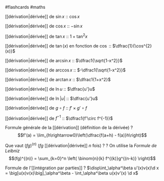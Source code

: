 #flashcards #maths

[[dérivation|dérivée]] de $\sin x$ :: $\cos x$
<!--SR:!2022-08-03,39,272-->
[[dérivation|dérivée]] de $\cos x$ :: $-\sin x$
<!--SR:!2022-08-22,55,310-->
[[dérivation|dérivée]] de $\tan x$ :: $1 + \tan^2 x$
<!--SR:!2022-08-20,53,292-->
[[dérivation|dérivée]] de $\tan(x)$ en fonction de $\cos$ :: $\dfrac{1}{\cos^{2}(x)}$
<!--SR:!2022-07-08,13,260-->
[[dérivation|dérivée]] de $\arcsin x$ :: $\dfrac1{\sqrt{1-x^2}}$
<!--SR:!2022-07-21,26,252-->
[[dérivation|dérivée]] de $\arccos x$ :: $-\dfrac1{\sqrt{1-x^2}}$
<!--SR:!2022-07-19,24,252-->
[[dérivation|dérivée]] de $\arctan x$ :: $\dfrac1{1+x^2}$
<!--SR:!2022-07-20,25,250-->

[[dérivation|dérivée]] de $\ln u$ :: $\dfrac{u'}u$
<!--SR:!2022-07-01,17,292-->
[[dérivation|dérivée]] de $\ln |u|$ :: $\dfrac{u'}u$
<!--SR:!2022-08-19,52,292-->
[[dérivation|dérivée]] de $g\circ f$ :: $f'\times g'\circ f$
<!--SR:!2022-07-18,22,232-->
[[dérivation|dérivée]] de $f^{-1}$ :: $\dfrac1{f'\circ f^{-1}}$
<!--SR:!2022-06-29,15,292-->

Formule générale de la [[dérivation]]
(définition de la dérivée)
?
$$f'(a) = \lim_{h\rightarrow0}\left(\dfrac{f(a+h) - f(a)}h\right)$$
<!--SR:!2022-07-12,20,252-->


Que vaut $(fg)^{(n)}$ ($fg$ [[dérivation|dérivée]] $n$ fois) ?
?
On utilise la _Formule de Leibniz_
$$(fg)^{(n)} = \sum_{k=0}^n \left( \binom{n}{k} f^{(k)}g^{(n-k)} \right)$$
<!--SR:!2022-08-06,42,292-->


Formule de l'[[intégration par parties]]
?
$\disp\int_\alpha^\beta u'(x)v(x)\d x = \big[u(x)v(x)\big]_\alpha^\beta - \int_\alpha^\beta u(x)v'(x) \d x$
<!--SR:!2022-08-24,57,312-->



